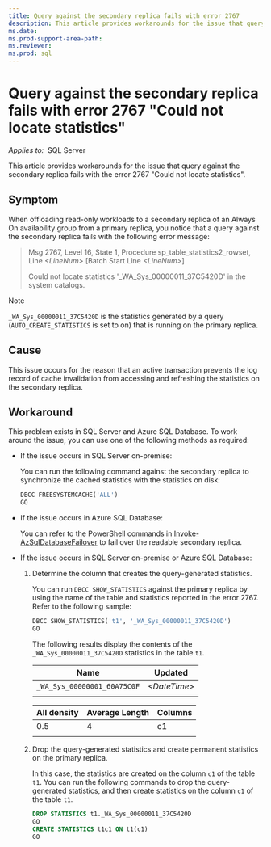 ```yaml
---
title: Query against the secondary replica fails with error 2767
description: This article provides workarounds for the issue that query against the secondary replica fails with the error 2767 "Could not locate statistics".
ms.date: 
ms.prod-support-area-path: 
ms.reviewer: 
ms.prod: sql 
---
```


# Query against the secondary replica fails with error 2767 "Could not locate statistics"

_Applies to:_&nbsp; SQL Server

This article provides workarounds for the issue that query against the secondary replica fails with the error 2767 "Could not locate statistics".

## Symptom

When offloading read-only workloads to a secondary replica of an Always On availability group from a primary replica, you notice that a query against the secondary replica fails with the following error message:

> Msg 2767, Level 16, State 1, Procedure sp_table_statistics2_rowset, Line *\<LineNum>* [Batch Start Line *\<LineNum>*]
>
> Could not locate statistics '_WA_Sys_00000011_37C5420D' in the system catalogs.

> [!NOTE]
> `_WA_Sys_00000011_37C5420D` is the statistics generated by a query (`AUTO_CREATE_STATISTICS` is set to on) that is running on the primary replica.

## Cause

This issue occurs for the reason that an active transaction prevents the log record of cache invalidation from accessing and refreshing the statistics on the secondary replica.

## Workaround

This problem exists in SQL Server and Azure SQL Database. To work around the issue, you can use one of the following methods as required:

- If the issue occurs in SQL Server on-premise:

    You can run the following command against the secondary replica to synchronize the cached statistics with the statistics on disk:

    ```sql
    DBCC FREESYSTEMCACHE('ALL')
    GO
    ```

- If the issue occurs in Azure SQL Database:

    You can refer to the PowerShell commands in [Invoke-AzSqlDatabaseFailover](/powershell/module/az.sql/invoke-azsqldatabasefailover) to fail over the readable secondary replica.

- If the issue occurs in SQL Server on-premise or Azure SQL Database:

    1. Determine the column that creates the query-generated statistics.

        You can run `DBCC SHOW_STATISTICS` against the primary replica by using the name of the table and statistics reported in the error 2767. Refer to the following sample:

        ```sql
        DBCC SHOW_STATISTICS('t1', '_WA_Sys_00000011_37C5420D')
        GO
        ```

        The following results display the contents of the `_WA_Sys_00000011_37C5420D` statistics in the table `t1`.

        |Name|Updated|
        |-|-|
        |`_WA_Sys_00000001_60A75C0F`|*\<DateTime>*|
        |||

        |All density|Average Length|Columns|
        |-|-|-|
        |0.5|4|c1|
        |||

    1. Drop the query-generated statistics and create permanent statistics on the primary replica.

        In this case, the statistics are created on the column `c1` of the table `t1`. You can run the following commands to drop the query-generated statistics, and then create statistics on the column `c1` of the table `t1`.

        ```sql
        DROP STATISTICS t1._WA_Sys_00000011_37C5420D
        GO
        CREATE STATISTICS t1c1 ON t1(c1)
        GO
        ```
